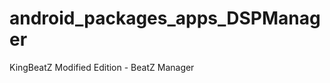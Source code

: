 android_packages_apps_DSPManager
================================

KingBeatZ Modified Edition - BeatZ Manager
